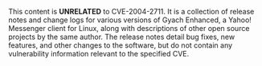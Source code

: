 This content is **UNRELATED** to CVE-2004-2711. It is a collection of release notes and change logs for various versions of Gyach Enhanced, a Yahoo! Messenger client for Linux, along with descriptions of other open source projects by the same author. The release notes detail bug fixes, new features, and other changes to the software, but do not contain any vulnerability information relevant to the specified CVE.